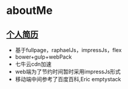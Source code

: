 aboutMe
===
[个人简历](http://7xs0qf.com1.z0.glb.clouddn.com/)
---
- 基于fullpage，raphaelJs，impressJs，flex
- bower+gulp+webPack
- 七牛云cdn加速
- web端为了节约时间暂时采用impressJs形式
- 移动端中间参考了百度百科,Eric emptystack
